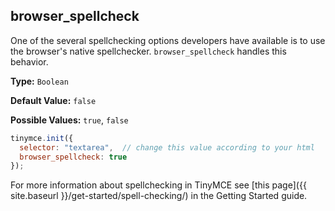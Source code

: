 ## browser_spellcheck

One of the several spellchecking options developers have available is to use the browser's native spellchecker. `browser_spellcheck` handles this behavior.

**Type:** `Boolean`

**Default Value:** `false`

**Possible Values:** `true`, `false`

```js
tinymce.init({
  selector: "textarea",  // change this value according to your html
  browser_spellcheck: true
});
```

For more information about spellchecking in TinyMCE see [this page]({{ site.baseurl }}/get-started/spell-checking/) in the Getting Started guide.
